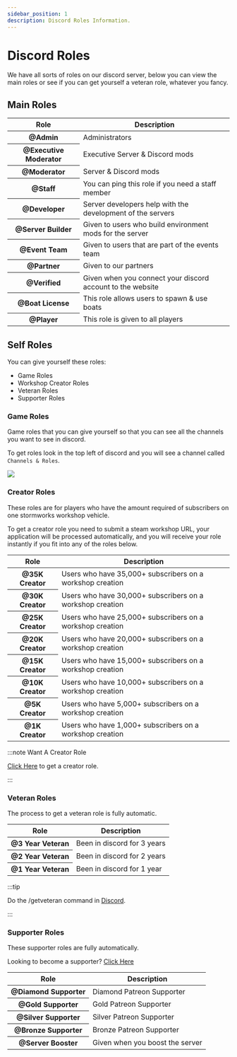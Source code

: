 ```yaml
---
sidebar_position: 1
description: Discord Roles Information.
---
```


# Discord Roles

We have all sorts of roles on our discord server, below you can view the main roles or see if you can get yourself a veteran role, whatever you fancy.

## Main Roles

<table class="table nowrap table-dark table-sm">
<thead>
<tr>
<th scope="col">Role</th>
<th scope="col">Description</th>
</tr>
</thead>
<tbody>
<tr>
<th scope="row"><span style={{color: "#ff0000"}}>@Admin</span></th>
<td>Administrators</td>
</tr>
<tr>
<th scope="row"><span style={{color: "#fcf202"}}>@Executive Moderator</span></th>
<td>Executive Server & Discord mods</td>
</tr>
<tr>
<th scope="row"><span style={{color: "#4ee718"}}>@Moderator</span></th>
<td>Server & Discord mods</td>
</tr>
<tr>
<th scope="row"><span style={{color: "#2bac3c"}}>@Staff</span></th>
<td>You can ping this role if you need a staff member</td>
</tr>
<tr>
<th scope="row"><span style={{color: "#1e9b94"}}>@Developer</span></th>
<td>Server developers help with the development of the servers</td>
</tr>
<tr>
<th scope="row"><span style={{color: "#1aac93"}}>@Server Builder</span></th>
<td>Given to users who build environment mods for the server</td>
</tr>
<tr>
<th scope="row"><span style={{color: "#c5a138"}}>@Event Team</span></th>
<td>Given to users that are part of the events team</td>
</tr>
<tr>
<th scope="row"><span style={{color: "#ff8e01"}}>@Partner</span></th>
<td>Given to our partners</td>
</tr>

<tr>
<th scope="row"><span style={{color: "#7289da"}}>@Verified</span></th>
<td>Given when you connect your discord account to the website</td>
</tr>
<tr>
<th scope="row"><span style={{color: "#7ac2e9"}}>@Boat License</span></th>
<td>This role allows users to spawn & use boats</td>
</tr>
<tr>
<th scope="row"><span style={{color: "#99aab5"}}>@Player</span></th>
<td>This role is given to all players</td>
</tr>
</tbody>
</table>

## Self Roles

You can give yourself these roles:

- Game Roles
- Workshop Creator Roles
- Veteran Roles
- Supporter Roles

### Game Roles

Game roles that you can give yourself so that you can see all the channels you want to see in discord.

To get roles look in the top left of discord and you will see a channel called `Channels & Roles`.

<img src="/img/discord/discordgameroles.png"/>


### Creator Roles

These roles are for players who have the amount required of subscribers on one stormworks workshop vehicle.

To get a creator role you need to submit a steam workshop URL, your application will be processed automatically, and you will receive your role instantly if you fit into any of the roles below.

<table class="table nowrap table-dark table-sm">
<thead>
<tr>
<th scope="col">Role</th>
<th scope="col">Description</th>
</tr>
</thead>
<tbody>
<tr>
<th scope="row"><span style={{color: "#da5353"}}>@35K Creator</span></th>
<td>Users who have 35,000+ subscribers on a workshop creation</td>
</tr>
<tr>
<th scope="row"><span style={{color: "#da5353"}}>@30K Creator</span></th>
<td>Users who have 30,000+ subscribers on a workshop creation</td>
</tr>
<tr>
<th scope="row"><span style={{color: "#da5353"}}>@25K Creator</span></th>
<td>Users who have 25,000+ subscribers on a workshop creation</td>
</tr>
<tr>
<th scope="row"><span style={{color: "#da5353"}}>@20K Creator</span></th>
<td>Users who have 20,000+ subscribers on a workshop creation</td>
</tr>
<tr>
<th scope="row"><span style={{color: "#f35f5f"}}>@15K Creator</span></th>
<td>Users who have 15,000+ subscribers on a workshop creation</td>
</tr>
<tr>
<th scope="row"><span style={{color: "#f57575"}}>@10K Creator</span></th>
<td>Users who have 10,000+ subscribers on a workshop creation</td>
</tr>
<tr>
<th scope="row"><span style={{color: "#ff9696"}}>@5K Creator</span></th>
<td>Users who have 5,000+ subscribers on a workshop creation</td>
</tr>
<tr>
<th scope="row"><span style={{color: "#d49797"}}>@1K Creator</span></th>
<td>Users who have 1,000+ subscribers on a workshop creation</td>
</tr>
</tbody>
</table>

:::note Want A Creator Role

[Click Here](https://trickys.gg/applications/new) to get a creator role.

:::

### Veteran Roles

The process to get a veteran role is fully automatic.

<table class="table nowrap table-dark table-sm">
<thead>
<tr>
<th scope="col">Role</th>
<th scope="col">Description</th>
</tr>
</thead>
<tbody>
<tr>
<th scope="row"><span style={{color: "#c27c0e"}}>@3 Year Veteran</span></th>
<td>Been in discord for 3 years</td>
</tr>
<tr>
<th scope="row"><span style={{color: "#c27c0e"}}>@2 Year Veteran</span></th>
<td>Been in discord for 2 years</td>
</tr>
<tr>
<th scope="row"><span style={{color: "#c27c0e"}}>@1 Year Veteran</span></th>
<td>Been in discord for 1 year</td>
</tr>
</tbody>
</table>

:::tip

Do the <a class="code-text">/getveteran</a> command in [Discord](discord://discord.com/channels/710922135580835950/723322585563267073).

:::


### Supporter Roles

These supporter roles are fully automatically.

Looking to become a supporter? [Click Here](/docs/supporters)

<table class="table nowrap table-dark table-sm">
<thead>
<tr>
<th scope="col">Role</th>
<th scope="col">Description</th>
</tr>
</thead>
<tbody>
<tr>
<th scope="row"><span style={{color: "#05d6ff"}}>@Diamond Supporter</span></th>
<td>Diamond Patreon Supporter</td>
</tr>
<tr>
<th scope="row"><span style={{color: "#e9c716"}}>@Gold Supporter</span></th>
<td>Gold Patreon Supporter</td>
</tr>
<tr>
<th scope="row"><span style={{color: "#c0c0c0"}}>@Silver Supporter</span></th>
<td>Silver Patreon Supporter</td>
</tr>
<tr>
<th scope="row"><span style={{color: "#cd7f32"}}>@Bronze Supporter</span></th>
<td>Bronze Patreon Supporter</td>
</tr>
<tr>
<th scope="row"><span style={{color: "#ff73fa"}}>@Server Booster</span></th>
<td>Given when you boost the server</td>
</tr>
</tbody>
</table>
